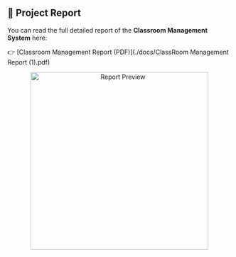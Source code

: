 ## 📄 Project Report

You can read the full detailed report of the **Classroom Management System** here:

👉 [Classroom Management Report (PDF)](./docs/ClassRoom Management Report (1).pdf)

<p align="center">
  <a href="./docs/Classroom_Management_Report.pdf">
    <img src="./docs/report_preview.png" alt="Report Preview" width="400"/>
  </a>
</p>
